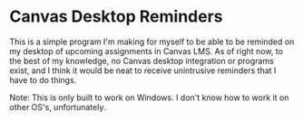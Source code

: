 # Canvas Desktop Reminders
 This is a simple program I'm making for myself to be able to be reminded on my desktop of upcoming assignments in Canvas LMS. As of right now, to the best of my knowledge,
 no Canvas desktop integration or programs exist, and I think it would be neat to receive unintrusive reminders that I have to do things.

 Note: This is only built to work on Windows. I don't know how to work it on other OS's, unfortunately.
